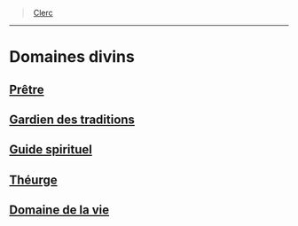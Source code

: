 ﻿---
!GenericItem
Id: cleric_hd.md#domaines-divins
ParentLink: cleric_hd.md#clerc
Name: Domaines divins
ParentName: Clerc
NameLevel: 1
Attributes: {}
---
> [Clerc](hd_cleric.md)

---

# Domaines divins

## [Prêtre](hd_cleric_priest.md)

## [Gardien des traditions](hd_cleric_traditions.md)

## [Guide spirituel](hd_cleric_guide.md)

## [Théurge](hd_cleric_theurgist.md)

## [Domaine de la vie](hd_cleric_life.md)

